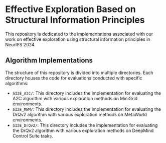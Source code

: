 # Effective Exploration Based on Structural Information Principles

This repository is dedicated to the implementations associated with our work on effective exploration using structural information principles in NeurIPS 2024.

## Algorithm Implementations

The structure of this repository is divided into multiple directories. Each directory houses the code for evaluations conducted with specific algorithms:

- `SI2E_A2C/`: This directory includes the implementation for evaluating the A2C algorithm with various exploration methods on MiniGrid environments.
- `SI2E_MWM/`: This directory includes the implementation for evaluating the DrQv2 algorithm with various exploration methods on MetaWorld environments.
- `SI2E_DrQv2/`: This directory includes the implementation for evaluating the DrQv2 algorithm with various exploration methods on DeepMind Control Suite tasks.
